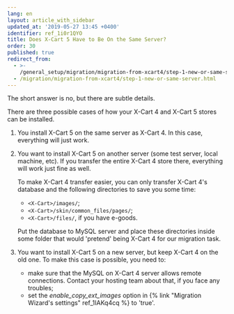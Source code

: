 ```yaml
---
lang: en
layout: article_with_sidebar
updated_at: '2019-05-27 13:45 +0400'
identifier: ref_1i0r1QYO
title: Does X-Cart 5 Have to Be On the Same Server?
order: 30
published: true
redirect_from:
  - >-
    /general_setup/migration/migration-from-xcart4/step-1-new-or-same-server.html
  - /migration/migration-from-xcart4/step-1-new-or-same-server.html
---
```

The short answer is no, but there are subtle details. 

There are three possible cases of how your X-Cart 4 and X-Cart 5 stores can be installed.

1. You install X-Cart 5 on the same server as X-Cart 4. In this case, everything will just work.

2. You want to install X-Cart 5 on another server (some test server, local machine, etc). If you transfer the entire X-Cart 4 store there, everything will work just fine as well. 

	To make X-Cart 4 transfer easier, you can only transfer X-Cart 4's database and the following directories to save you some time:
	- `<X-Cart>/images/`;
	- `<X-Cart>/skin/common_files/pages/`;
	- `<X-Cart>/files/`, if you have e-goods.


	Put the database to MySQL server and place these directories inside some folder that would 'pretend' being X-Cart 4 for our migration task.

3. You want to install X-Cart 5 on a new server, but keep X-Cart 4 on the old one. To make this case is possible, you need to:
	- make sure that the MySQL on X-Cart 4 server allows remote connections. Contact your hosting team about that, if you face any troubles;
	- set the _enable_copy_ext_images_ option in {% link "Migration Wizard's settings" ref_1IAKq4cq %} to 'true'.
